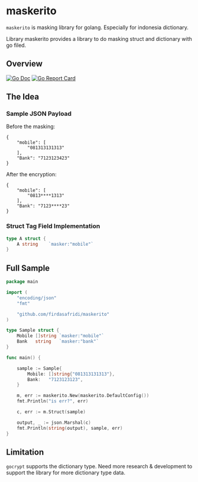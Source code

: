 # maskerito

`maskerito` is masking library for golang. Especially for indonesia dictionary. 

Library maskerito provides a library to do masking struct and dictionary with go filed. 

## Overview
[![Go Doc](https://img.shields.io/badge/go.dev-reference-007d9c?logo=go&logoColor=white&style=flat-square)](https://pkg.go.dev/github.com/firdasafridi/maskerito)
[![Go Report Card](https://goreportcard.com/badge/github.com/firdasafridi/maskerito)](https://goreportcard.com/report/github.com/firdasafridi/maskerito)


## The Idea
### Sample JSON Payload
Before the masking:
```
{
    "mobile": [
        "081313131313"
    ],
    "Bank": "7123123423"
}
```
After the encryption:
```
{
    "mobile": [
        "0813****1313"
    ],
    "Bank": "7123****23"
}
```
### Struct Tag Field Implementation
```go
type A struct {
    A string    `masker:"mobile"`    
}
```

## Full Sample
```go
package main

import (
	"encoding/json"
	"fmt"

	"github.com/firdasafridi/maskerito"
)

type Sample struct {
	Mobile []string `masker:"mobile"`
	Bank   string   `masker:"bank"`
}

func main() {

	sample := Sample{
		Mobile: []string{"081313131313"},
		Bank:   "7123123123",
	}

	m, err := maskerito.New(maskerito.DefaultConfig())
	fmt.Println("is err?", err)

	c, err := m.Struct(sample)

	output, _ := json.Marshal(c)
	fmt.Println(string(output), sample, err)
}

```

## Limitation
`gocrypt` supports the dictionary type. Need more research & development to support the library for more dictionary type data.
